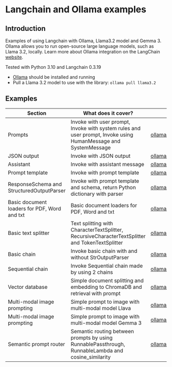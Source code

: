 # Langchain and Ollama examples

## Introduction

Examples of using Langchain with Ollama, Llama3.2 model and Gemma 3.
Ollama allows you to run open-source large language models, such as Llama 3.2, locally.
Learn more about Ollama integration on the LangChain [website](https://python.langchain.com/docs/integrations/chat/ollama/).

Tested with Python 3.10 and Langchain 0.3.19

* [Ollama](https://ollama.com/download) should be installed and running
* Pull a Llama 3.2 model to use with the library: `ollama pull llama3.2`





## Examples
| **Section**                                  | **What does it cover?**                                                                                        | **Code**                                                             |
|----------------------------------------------|----------------------------------------------------------------------------------------------------------------|----------------------------------------------------------------------|
| Prompts                                      | Invoke with user prompt, Invoke with system rules and user prompt, Invoke using HumanMessage and SystemMessage | [ollama_prompts.py](ollama_prompts.py)                               |
| JSON output                                  | Invoke with JSON output                                                                                        | [ollama_json.py](ollama_json.py)                                     |
| Assistant                                    | Invoke with assistant message                                                                                  | [ollama_assistant.py](ollama_assistant.py)                           |
| Prompt template                              | Invoke with prompt template                                                                                    | [ollama_prompt_template.py](ollama_prompt_template.py)               |
| ResponseSchema and StructuredOutputParser    | Invoke with prompt template and schema, return Python dictionary with parser                                   | [ollama_output_parser.py](ollama_output_parser.py)                   |
| Basic document loaders for PDF, Word and txt | Basic document loaders for PDF, Word and txt                                                                   | [ollama_document_loader_basic.py](ollama_document_loader_basic.py)   |
| Basic text splitter                          | Text splitting with CharacterTextSplitter, RecursiveCharacterTextSplitter and TokenTextSplitter                | [ollama_text_splitter_basic.py](ollama_text_splitter_basic.py)       |
| Basic chain                                  | Invoke basic chain with and without StrOutputParser                                                            | [ollama_chain_basic.py](ollama_chain_basic.py)                       |
| Sequential chain                             | Invoke Sequential chain made by using 2 chains                                                                 | [ollama_basic_sequential_chain.py](ollama_basic_sequential_chain.py) |
| Vector database                              | Simple document splitting and embedding to ChromaDB and retrieval with prompt                                  | [ollama_chromadb_basic.py](ollama_chromadb_basic.py)                 |
| Multi-modal image prompting                  | Simple prompt to image with multi-modal model Llava                                                            | [ollama_vision_llava_basic.py](ollama_vision_llava_basic.py)         |
| Multi-modal image prompting                  | Simple prompt to image with multi-modal model Gemma 3                                                          | [ollama_vision_llava_basic.py](ollama_vision_llava_basic.py)         |
| Semantic prompt router                       | Semantic routing between prompts by using RunnablePassthrough, RunnableLambda and cosine_similarity            | [ollama_semantic_prompt_router.py](ollama_semantic_prompt_router.py) |